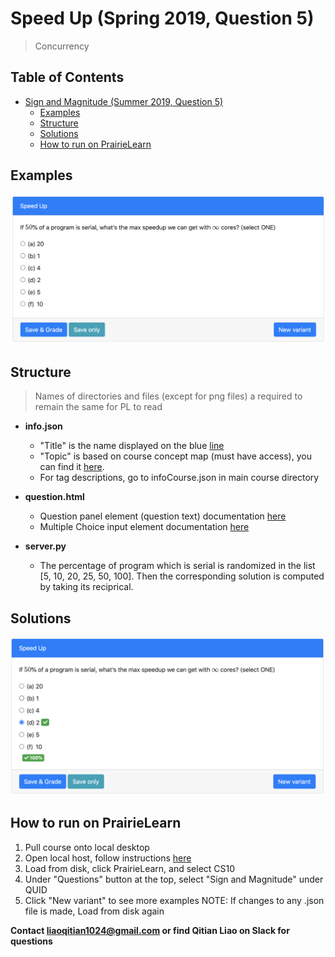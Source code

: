 # Speed Up (Spring 2019, Question 5)
> Concurrency

## Table of Contents
- [Sign and Magnitude (Summer 2019, Question 5)](#Sign-and-Magnitude-Summer-2019-Question-5)
  - [Examples](#examples)
  - [Structure](#structure)
  - [Solutions](#solutions)
  - [How to run on PrairieLearn](#how-to-run-on-prairielearn)

## Examples
<img src="Demo/Question.png">
	
## Structure
> Names of directories and files (except for png files) a required to remain the same for PL to read

* **info.json**
  * "Title" is the name displayed on the blue [line](#examples)
  * "Topic" is based on course concept map (must have access), you can find it [here](https://docs.google.com/document/d/1B4QBVE2CvoQNXok986j8sVsMYb9662Nd8bFI9nIIj4g/edit).
  * For tag descriptions, go to infoCourse.json in main course directory
  
* **question.html**
  * Question panel element (question text) documentation [here](https://prairielearn.readthedocs.io/en/latest/elements/#pl-question-panel-element)
  * Multiple Choice input element documentation [here](https://prairielearn.readthedocs.io/en/latest/elements/#pl-multiple-choice-element)
  
* **server.py**
  * The percentage of program which is serial is randomized in the list [5, 10, 20, 25, 50, 100]. Then the corresponding solution is computed by taking its reciprical.

## Solutions
![alt text](https://github.com/Liaoqitian/Exam-Generation/blob/master/Speed%20Up/Demo/Solution.png "Question Demo")

## How to run on PrairieLearn

1. Pull course onto local desktop
2. Open local host, follow instructions [here](https://prairielearn.readthedocs.io/en/latest/installing/)
3. Load from disk, click PrairieLearn, and select CS10
4. Under "Questions" button at the top, select "Sign and Magnitude" under QUID 
5. Click "New variant" to see more examples
NOTE: If changes to any .json file is made, Load from disk again

**Contact liaoqitian1024@gmail.com or find Qitian Liao on Slack for questions** 
